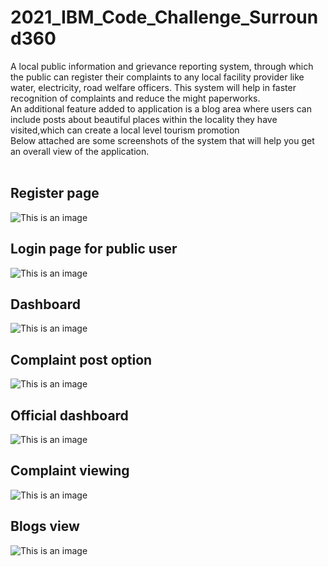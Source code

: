 # 2021_IBM_Code_Challenge_Surround360
A local public information and grievance reporting system, through which the public can register their complaints to any local facility provider like water, electricity, road welfare officers. This system will help in faster recognition of complaints and reduce the might paperworks.<br/>
An additional feature added to application is a blog area where users can include posts about beautiful places within the locality they have visited,which can create a local level tourism promotion<br/>
Below attached are some screenshots of the system that will help you get an overall view of the application.<br/><br/>
## Register page
![This is an image](https://imgur.com/CJ7QEiD.png)
## Login page for public user
![This is an image](https://imgur.com/sthgLRy.png)
## Dashboard
![This is an image](https://imgur.com/D3JAAWY.png)
## Complaint post option
![This is an image](https://imgur.com/fQ5l3aH.png)
## Official dashboard
![This is an image](https://imgur.com/df92BH5.png)
## Complaint viewing
![This is an image](https://imgur.com/OmYpKoP.png)
## Blogs view
![This is an image](https://imgur.com/4eoRA1s.png)
